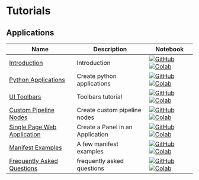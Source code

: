 # Tutorials

## Applications
| Name | Description | Notebook |
| --- | --- | --- |
| <div>[Introduction](applications/introduction/chapter.md)</div> | Introduction | [![GitHub](https://badgen.net/badge/icon/github?icon=github&label)](https://github.com/dataloop-ai/dtlpy-documentation/blob/main/tutorials/applications/introduction/chapter.ipynb) [![Colab](https://colab.research.google.com/assets/colab-badge.svg)](https://colab.research.google.com/github/dataloop-ai/dtlpy-documentation/blob/main/tutorials/applications/introduction/chapter.ipynb) |
| <div>[Python Applications](applications/python_application/chapter.md)</div> | Create python applications | [![GitHub](https://badgen.net/badge/icon/github?icon=github&label)](https://github.com/dataloop-ai/dtlpy-documentation/blob/main/tutorials/applications/python_application/chapter.ipynb) [![Colab](https://colab.research.google.com/assets/colab-badge.svg)](https://colab.research.google.com/github/dataloop-ai/dtlpy-documentation/blob/main/tutorials/applications/python_application/chapter.ipynb) |
| <div>[UI Toolbars](applications/toolbars/chapter.md)</div> | Toolbars tutorial | [![GitHub](https://badgen.net/badge/icon/github?icon=github&label)](https://github.com/dataloop-ai/dtlpy-documentation/blob/main/tutorials/applications/toolbars/chapter.ipynb) [![Colab](https://colab.research.google.com/assets/colab-badge.svg)](https://colab.research.google.com/github/dataloop-ai/dtlpy-documentation/blob/main/tutorials/applications/toolbars/chapter.ipynb) |
| <div>[Custom Pipeline Nodes](applications/pipeline_library/chapter.md)</div> | Create custom pipeline nodes | [![GitHub](https://badgen.net/badge/icon/github?icon=github&label)](https://github.com/dataloop-ai/dtlpy-documentation/blob/main/tutorials/applications/pipeline_library/chapter.ipynb) [![Colab](https://colab.research.google.com/assets/colab-badge.svg)](https://colab.research.google.com/github/dataloop-ai/dtlpy-documentation/blob/main/tutorials/applications/pipeline_library/chapter.ipynb) |
| <div>[Single Page Web Application](applications/single_page_application/chapter.md)</div> | Create a Panel in an Application | [![GitHub](https://badgen.net/badge/icon/github?icon=github&label)](https://github.com/dataloop-ai/dtlpy-documentation/blob/main/tutorials/applications/single_page_application/chapter.ipynb) [![Colab](https://colab.research.google.com/assets/colab-badge.svg)](https://colab.research.google.com/github/dataloop-ai/dtlpy-documentation/blob/main/tutorials/applications/single_page_application/chapter.ipynb) |
| <div>[Manifest Examples](applications/dpk_examples/chapter.md)</div> | A few manifest examples | [![GitHub](https://badgen.net/badge/icon/github?icon=github&label)](https://github.com/dataloop-ai/dtlpy-documentation/blob/main/tutorials/applications/dpk_examples/chapter.ipynb) [![Colab](https://colab.research.google.com/assets/colab-badge.svg)](https://colab.research.google.com/github/dataloop-ai/dtlpy-documentation/blob/main/tutorials/applications/dpk_examples/chapter.ipynb) |
| <div>[Frequently Asked Questions](applications/faq/chapter.md)</div> | frequently asked questions | [![GitHub](https://badgen.net/badge/icon/github?icon=github&label)](https://github.com/dataloop-ai/dtlpy-documentation/blob/main/tutorials/applications/faq/chapter.ipynb) [![Colab](https://colab.research.google.com/assets/colab-badge.svg)](https://colab.research.google.com/github/dataloop-ai/dtlpy-documentation/blob/main/tutorials/applications/faq/chapter.ipynb) |